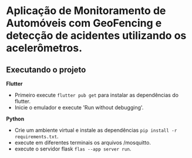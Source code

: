# Aplicação de Monitoramento de Automóveis com GeoFencing e detecção de acidentes utilizando os acelerômetros.

## Executando o projeto

__Flutter__
- Primeiro execute `flutter pub get` para instalar as dependências do flutter. 
- Inicie o emulador e execute 'Run without debugging'.

__Python__
- Crie um ambiente virtual e instale as dependências `pip install -r requirements.txt`.
- execute em diferentes terminais os arquivos /mosquitto.
- execute o servidor flask `flas --app server run`.